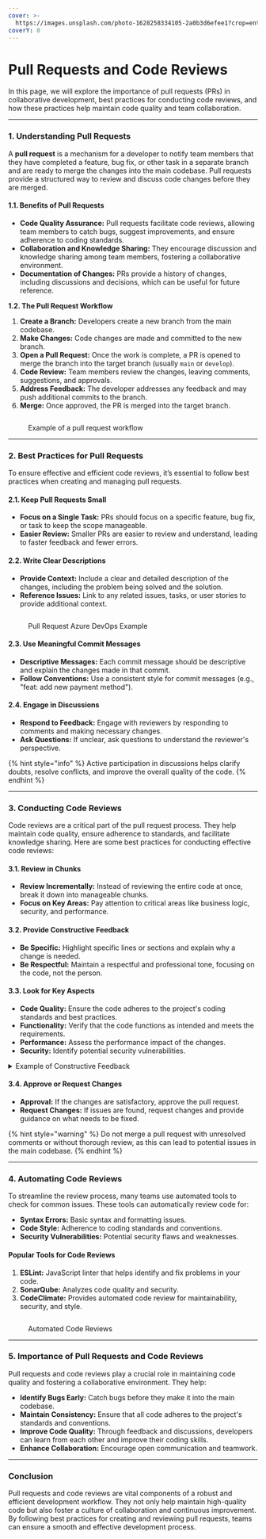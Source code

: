 ```yaml
---
cover: >-
  https://images.unsplash.com/photo-1628258334105-2a0b3d6efee1?crop=entropy&cs=srgb&fm=jpg&ixid=M3wxOTcwMjR8MHwxfHNlYXJjaHw1fHxjb2RlfGVufDB8fHx8MTcyMjgyMTMzNnww&ixlib=rb-4.0.3&q=85
coverY: 0
---
```


# Pull Requests and Code Reviews

In this page, we will explore the importance of pull requests (PRs) in collaborative development, best practices for conducting code reviews, and how these practices help maintain code quality and team collaboration.

***

### **1. Understanding Pull Requests**

A **pull request** is a mechanism for a developer to notify team members that they have completed a feature, bug fix, or other task in a separate branch and are ready to merge the changes into the main codebase. Pull requests provide a structured way to review and discuss code changes before they are merged.

#### **1.1. Benefits of Pull Requests**

* **Code Quality Assurance:** Pull requests facilitate code reviews, allowing team members to catch bugs, suggest improvements, and ensure adherence to coding standards.
* **Collaboration and Knowledge Sharing:** They encourage discussion and knowledge sharing among team members, fostering a collaborative environment.
* **Documentation of Changes:** PRs provide a history of changes, including discussions and decisions, which can be useful for future reference.

**1.2. The Pull Request Workflow**

1. **Create a Branch:** Developers create a new branch from the main codebase.
2. **Make Changes:** Code changes are made and committed to the new branch.
3. **Open a Pull Request:** Once the work is complete, a PR is opened to merge the branch into the target branch (usually `main` or `develop`).
4. **Code Review:** Team members review the changes, leaving comments, suggestions, and approvals.
5. **Address Feedback:** The developer addresses any feedback and may push additional commits to the branch.
6. **Merge:** Once approved, the PR is merged into the target branch.

<figure><img src="../.gitbook/assets/pull-request.png" alt=""><figcaption><p>Example of a pull request workflow</p></figcaption></figure>

***

### **2. Best Practices for Pull Requests**

To ensure effective and efficient code reviews, it’s essential to follow best practices when creating and managing pull requests.

#### **2.1. Keep Pull Requests Small**

* **Focus on a Single Task:** PRs should focus on a specific feature, bug fix, or task to keep the scope manageable.
* **Easier Review:** Smaller PRs are easier to review and understand, leading to faster feedback and fewer errors.

#### **2.2. Write Clear Descriptions**

* **Provide Context:** Include a clear and detailed description of the changes, including the problem being solved and the solution.
* **Reference Issues:** Link to any related issues, tasks, or user stories to provide additional context.

<div align="left">

<figure><img src="../.gitbook/assets/pull-request-description-example.png" alt=""><figcaption><p>Pull Request Azure DevOps Example</p></figcaption></figure>

</div>

#### **2.3. Use Meaningful Commit Messages**

* **Descriptive Messages:** Each commit message should be descriptive and explain the changes made in that commit.
* **Follow Conventions:** Use a consistent style for commit messages (e.g., "feat: add new payment method").

#### **2.4. Engage in Discussions**

* **Respond to Feedback:** Engage with reviewers by responding to comments and making necessary changes.
* **Ask Questions:** If unclear, ask questions to understand the reviewer's perspective.

{% hint style="info" %}
Active participation in discussions helps clarify doubts, resolve conflicts, and improve the overall quality of the code.
{% endhint %}

***

### **3. Conducting Code Reviews**

Code reviews are a critical part of the pull request process. They help maintain code quality, ensure adherence to standards, and facilitate knowledge sharing. Here are some best practices for conducting effective code reviews:

#### **3.1. Review in Chunks**

* **Review Incrementally:** Instead of reviewing the entire code at once, break it down into manageable chunks.
* **Focus on Key Areas:** Pay attention to critical areas like business logic, security, and performance.

#### **3.2. Provide Constructive Feedback**

* **Be Specific:** Highlight specific lines or sections and explain why a change is needed.
* **Be Respectful:** Maintain a respectful and professional tone, focusing on the code, not the person.

#### **3.3. Look for Key Aspects**

* **Code Quality:** Ensure the code adheres to the project's coding standards and best practices.
* **Functionality:** Verify that the code functions as intended and meets the requirements.
* **Performance:** Assess the performance impact of the changes.
* **Security:** Identify potential security vulnerabilities.

<details>

<summary>Example of Constructive Feedback</summary>

"Good work on implementing the new payment method! However, I noticed that the error handling for network failures could be improved. Consider adding a retry mechanism to handle transient errors gracefully."

</details>

#### **3.4. Approve or Request Changes**

* **Approval:** If the changes are satisfactory, approve the pull request.
* **Request Changes:** If issues are found, request changes and provide guidance on what needs to be fixed.

{% hint style="warning" %}
Do not merge a pull request with unresolved comments or without thorough review, as this can lead to potential issues in the main codebase.
{% endhint %}

***

### **4. Automating Code Reviews**

To streamline the review process, many teams use automated tools to check for common issues. These tools can automatically review code for:

* **Syntax Errors:** Basic syntax and formatting issues.
* **Code Style:** Adherence to coding standards and conventions.
* **Security Vulnerabilities:** Potential security flaws and weaknesses.

#### **Popular Tools for Code Reviews**

1. **ESLint:** JavaScript linter that helps identify and fix problems in your code.
2. **SonarQube:** Analyzes code quality and security.
3. **CodeClimate:** Provides automated code review for maintainability, security, and style.

<figure><img src="../.gitbook/assets/automated-code-reviews.png" alt=""><figcaption><p>Automated Code Reviews</p></figcaption></figure>

***

### **5. Importance of Pull Requests and Code Reviews**

Pull requests and code reviews play a crucial role in maintaining code quality and fostering a collaborative environment. They help:

* **Identify Bugs Early:** Catch bugs before they make it into the main codebase.
* **Maintain Consistency:** Ensure that all code adheres to the project's standards and conventions.
* **Improve Code Quality:** Through feedback and discussions, developers can learn from each other and improve their coding skills.
* **Enhance Collaboration:** Encourage open communication and teamwork.

***

### **Conclusion**

Pull requests and code reviews are vital components of a robust and efficient development workflow. They not only help maintain high-quality code but also foster a culture of collaboration and continuous improvement. By following best practices for creating and reviewing pull requests, teams can ensure a smooth and effective development process.
